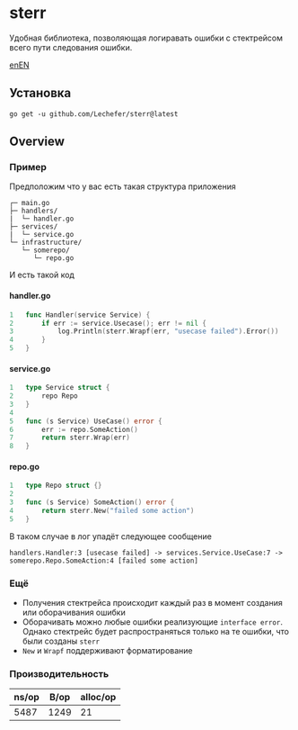 # sterr
Удобная библиотека, позволяющая логиравать ошибки с стектрейсом всего пути следования ошибки.

[enEN](README_EN.md)

## Установка
`go get -u github.com/Lechefer/sterr@latest`

## Overview

### Пример
Предположим что у вас есть такая структура приложения
```
┌─ main.go
├─ handlers/ 
|  └─ handler.go
├─ services/ 
|  └─ service.go
└─ infrastructure/ 
   └─ somerepo/
      └─ repo.go
```

И есть такой код

#### handler.go
```go
1   func Handler(service Service) {
2       if err := service.Usecase(); err != nil {
3           log.Println(sterr.Wrapf(err, "usecase failed").Error())
4       }
5   }
```
#### service.go
```go
1   type Service struct {
2       repo Repo
3   }
4   
5   func (s Service) UseCase() error {
6       err := repo.SomeAction()
7       return sterr.Wrap(err)
8   }
```
#### repo.go
```go
1   type Repo struct {}
2   
3   func (s Service) SomeAction() error {
4       return sterr.New("failed some action")
5   }
```

В таком случае в лог упадёт следующее сообщение

```handlers.Handler:3 [usecase failed] -> services.Service.UseCase:7 -> somerepo.Repo.SomeAction:4 [failed some action]```

### Ещё
- Получения стектрейса происходит каждый раз в момент создания или оборачивания ошибки
- Оборачивать можно любые ошибки реализующие ```interface error```. Однако стектрейс будет распространяться только на те ошибки, что были созданы ```sterr```
- ```New``` и ```Wrapf``` поддерживают форматирование

### Производительность
|  ns/op | B/op | alloc/op |
|--------|------|----------|
|  5487  | 1249 | 21       |

